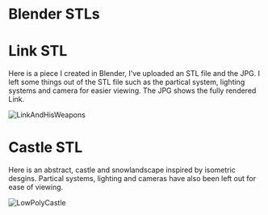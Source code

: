 # Blender STLs

# Link STL

Here is a piece I created in Blender, I've uploaded an STL file and the JPG.
I left some things out of the STL file such as the partical system, lighting systems and camera for easier viewing. The JPG shows the fully rendered Link.

![LinkAndHisWeapons](https://user-images.githubusercontent.com/49887867/158226806-584bf57c-4bed-4b65-9388-6f62d6f3634a.jpg)

# Castle STL

Here is an abstract, castle and snowlandscape inspired by isometric desgins. 
Partical systems, lighting and cameras have also been left out for ease of viewing.

![LowPolyCastle](https://user-images.githubusercontent.com/49887867/158230330-380865f6-190d-4400-871e-b786016e8ae5.jpg)
